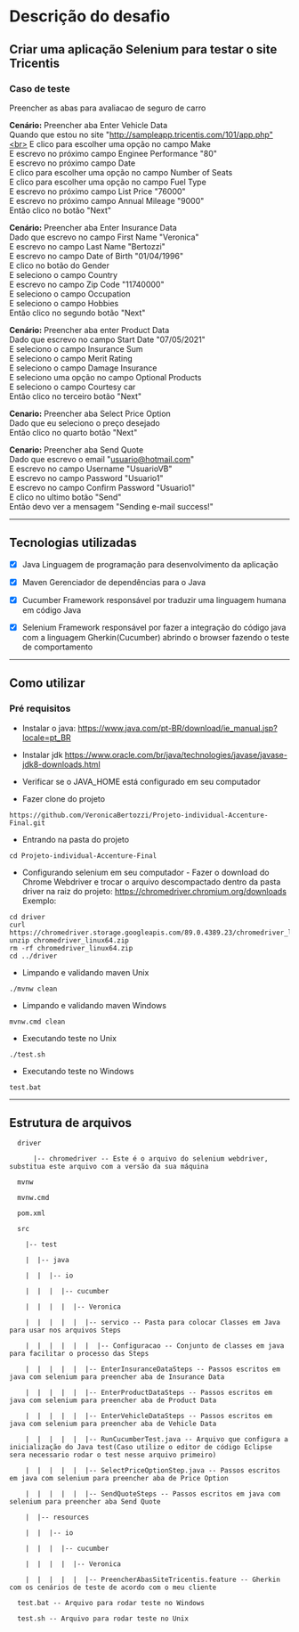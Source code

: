 # Descrição do desafio

## Criar uma aplicação Selenium para testar o site Tricentis
### Caso de teste
Preencher as abas para avaliacao de seguro de carro

**Cenário:** Preencher aba Enter Vehicle Data<br>
  Quando que estou no site "http://sampleapp.tricentis.com/101/app.php"<br>
  E clico para escolher uma opção no campo Make<br>
  E escrevo no próximo campo Enginee Performance "80"<br>
  E escrevo no próximo campo Date<br>
  E clico para escolher uma opção no campo Number of Seats<br>
  E clico para escolher uma opção no campo Fuel Type<br>
  E escrevo no próximo campo List Price "76000"<br>
  E escrevo no próximo campo Annual Mileage "9000"<br> 
  Então clico no botão "Next"<br>
				
**Cenário:** Preencher aba Enter Insurance Data<br>
  Dado que escrevo no campo First Name "Veronica"<br>
  E escrevo no campo Last Name "Bertozzi"<br>
  E escrevo no campo Date of Birth "01/04/1996"<br>
  E clico no botão do Gender<br>
  E seleciono o campo Country<br>
  E escrevo no campo Zip Code "11740000"<br>
  E seleciono o campo Occupation<br>
  E seleciono o campo Hobbies<br>
  Então clico no segundo botão "Next"<br>
				
**Cenário:** Preencher aba enter Product Data<br>
  Dado que escrevo no campo Start Date "07/05/2021"<br>
  E seleciono o campo Insurance Sum<br>
  E seleciono o campo Merit Rating<br>
  E seleciono o campo Damage Insurance<br>
  E seleciono uma opção no campo Optional Products<br>
  E seleciono o campo Courtesy car<br>
  Então clico no terceiro botão "Next"<br>
			
**Cenario:** Preencher aba Select Price Option<br>
  Dado que eu seleciono o preço desejado<br>
  Então clico no quarto botão "Next"<br>
			 
**Cenario:** Preencher aba Send Quote<br>
  Dado que escrevo o email "usuario@hotmail.com"<br>
  E escrevo no campo Username "UsuarioVB"<br>
  E escrevo no campo Password "Usuario1"<br>
  E escrevo no campo Confirm Password "Usuario1"<br>
  E clico no ultimo botão "Send"<br>
  Então devo ver a mensagem "Sending e-mail success!"<br>
		
---------------------------------------------------------------------------

## Tecnologias utilizadas
- [x] Java
Linguagem de programação para desenvolvimento da aplicação

- [x] Maven
Gerenciador de dependências para o Java

- [x] Cucumber
Framework responsável por traduzir uma linguagem humana em código Java

- [x] Selenium
Framework responsável por fazer a integração do código java com a linguagem Gherkin(Cucumber) abrindo o browser fazendo o teste de comportamento

-----------------------------------------------------------------------------

## Como utilizar
### Pré requisitos

* Instalar o java: https://www.java.com/pt-BR/download/ie_manual.jsp?locale=pt_BR

* Instalar jdk https://www.oracle.com/br/java/technologies/javase/javase-jdk8-downloads.html

* Verificar se o JAVA_HOME está configurado em seu computador

* Fazer clone do projeto
```
https://github.com/VeronicaBertozzi/Projeto-individual-Accenture-Final.git
```
* Entrando na pasta do projeto
```
cd Projeto-individual-Accenture-Final
```
* Configurando selenium em seu computador - Fazer o download do Chrome Webdriver e trocar o arquivo descompactado dentro da pasta driver na raiz do projeto:
https://chromedriver.chromium.org/downloads
Exemplo:
```
cd driver
curl https://chromedriver.storage.googleapis.com/89.0.4389.23/chromedriver_linux64.zip
unzip chromedriver_linux64.zip
rm -rf chromedriver_linux64.zip
cd ../driver
```
* Limpando e validando maven Unix
```
./mvnw clean
```
* Limpando e validando maven Windows
```
mvnw.cmd clean
```
* Executando teste no Unix
```
./test.sh
```
* Executando teste no Windows
```
test.bat
```
----------------------------------------------------------------------
## Estrutura de arquivos
```
  driver 

      |-- chromedriver -- Este é o arquivo do selenium webdriver, substitua este arquivo com a versão da sua máquina

  mvnw

  mvnw.cmd

  pom.xml

  src

    |-- test

    |  |-- java

    |  |  |-- io

    |  |  |  |-- cucumber

    |  |  |  |  |-- Veronica

    |  |  |  |  |  |-- servico -- Pasta para colocar Classes em Java para usar nos arquivos Steps
    
    |  |  |  |  |  |  |-- Configuracao -- Conjunto de classes em java para facilitar o processo das Steps

    |  |  |  |  |  |-- EnterInsuranceDataSteps -- Passos escritos em java com selenium para preencher aba de Insurance Data
 
    |  |  |  |  |  |-- EnterProductDataSteps -- Passos escritos em java com selenium para preencher aba de Product Data
    
    |  |  |  |  |  |-- EnterVehicleDataSteps -- Passos escritos em java com selenium para preencher aba de Vehicle Data 
    
    |  |  |  |  |  |-- RunCucumberTest.java -- Arquivo que configura a inicialização do Java test(Caso utilize o editor de código Eclipse sera necessario rodar o test nesse arquivo primeiro)
  
    |  |  |  |  |  |-- SelectPriceOptionStep.java -- Passos escritos em java com selenium para preencher aba de Price Option

    |  |  |  |  |  |-- SendQuoteSteps -- Passos escritos em java com selenium para preencher aba Send Quote

    |  |-- resources

    |  |  |-- io

    |  |  |  |-- cucumber

    |  |  |  |  |-- Veronica

    |  |  |  |  |  |-- PreencherAbasSiteTricentis.feature -- Gherkin com os cenários de teste de acordo com o meu cliente

  test.bat -- Arquivo para rodar teste no Windows
  
  test.sh -- Arquivo para rodar teste no Unix
```


